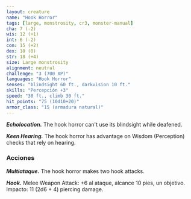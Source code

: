 ```yaml
---
layout: creature
name: "Hook Horror"
tags: [large, monstrosity, cr3, monster-manual]
cha: 7 (-2)
wis: 12 (+1)
int: 6 (-2)
con: 15 (+2)
dex: 10 (0)
str: 18 (+4)
size: Large monstrosity
alignment: neutral
challenge: "3 (700 XP)"
languages: "Hook Horror"
senses: "blindsight 60 ft., darkvision 10 ft."
skills: "Percepción +3"
speed: "30 ft., climb 30 ft."
hit_points: "75 (10d10+20)"
armor_class: "15 (armadura natural)"
---
```


***Echolocation.*** The hook horror can't use its blindsight while deafened.

***Keen Hearing.*** The hook horror has advantage on Wisdom (Perception) checks that rely on hearing.

### Acciones

***Multiataque.*** The hook horror makes two hook attacks.

***Hook.*** Melee Weapon Attack: +6 al ataque, alcance 10 pies, un objetivo. Impacto: 11 (2d6 + 4) piercing damage.